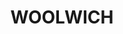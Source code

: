 ---
lastmod: '2025-04-06T06:05:20+00:00'
latitude: -33.836102
layout: suburb
longitude: 151.149126
postcode: '2110'
state: NSW
title: WOOLWICH
url: /nsw/woolwich/
---